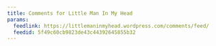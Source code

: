 ```yaml
---
title: Comments for Little Man In My Head
params:
  feedlink: https://littlemaninmyhead.wordpress.com/comments/feed/
  feedid: 5f49c60cb9823de43c44392645855b32
---
```

